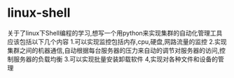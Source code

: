 # linux-shell
关于了linux下Shell编程的学习,想写一个用python来实现集群的自动化管理工具
应该包括以下几个内容
1.可以实现监控包括内存,cpu,硬盘,网路流量的监控
2.实现集群之间的机器通信,自动根据每台服务器的压力来自动的调节对服务器的访问,控制服务器的负载均衡
3.可以实现批量安装卸载软件
4,实现对各种文件和设备的管理
